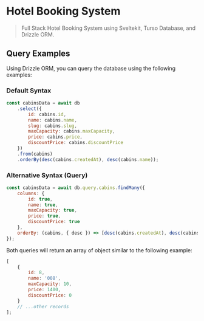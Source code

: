 # Hotel Booking System

> Full Stack Hotel Booking System using Sveltekit, Turso Database, and Drizzle ORM.

## Query Examples

Using Drizzle ORM, you can query the database using the following examples:

### Default Syntax

```javascript
const cabinsData = await db
	.select({
		id: cabins.id,
		name: cabins.name,
		slug: cabins.slug,
		maxCapacity: cabins.maxCapacity,
		price: cabins.price,
		discountPrice: cabins.discountPrice
	})
	.from(cabins)
	.orderBy(desc(cabins.createdAt), desc(cabins.name));
```

### Alternative Syntax (Query)

```javascript
const cabinsData = await db.query.cabins.findMany({
	columns: {
		id: true,
		name: true,
		maxCapacity: true,
		price: true,
		discountPrice: true
	},
	orderBy: (cabins, { desc }) => [desc(cabins.createdAt), desc(cabins.name)]
});
```

Both queries will return an array of object similar to the following example:

```javascript
[
	{
		id: 8,
		name: '008',
		maxCapacity: 10,
		price: 1400,
		discountPrice: 0
	}
	// ...other records
];
```
